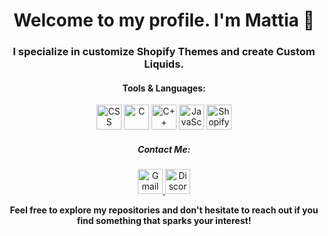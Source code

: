 <h1 align="center"><b>Welcome to my profile. I'm Mattia 👋</b></h1>

<h3 align="center"><b>I specialize in customize Shopify Themes and create Custom Liquids.</b></h3>

<h4 align="center"><b>Tools & Languages:</b></h4>

<p align="center">
  <img src="https://camo.githubusercontent.com/0da944f181647261c840e34b20ed7e3ca44ddc150869c6ea550cf98d06c81a37/68747470733a2f2f63646e2e6a7364656c6976722e6e65742f67682f64657669636f6e732f64657669636f6e2f69636f6e732f637373332f637373332d6f726967696e616c2e737667" alt="CSS" width="40" height="40"/>
  <img src="https://camo.githubusercontent.com/8639a64068ea0e712beec603e79eb19daf6b3c26cb47c782b0debf2843a8bfa5/68747470733a2f2f63646e2e6a7364656c6976722e6e65742f67682f64657669636f6e732f64657669636f6e2f69636f6e732f632f632d6f726967696e616c2e737667" alt="C" width="40" height="40"/>
  <img src="https://camo.githubusercontent.com/67af3f7e88aa4d5c4d525689311143b62f0750eaff5832a9505df20312e8eed6/68747470733a2f2f63646e2e6a7364656c6976722e6e65742f67682f64657669636f6e732f64657669636f6e2f69636f6e732f63706c7573706c75732f63706c7573706c75732d6f726967696e616c2e737667" alt="C++" width="40" height="40"/>
  <img src="https://camo.githubusercontent.com/16bbe3c62e06c0099a8bd86816b7993b3eb49d8cd21eb74c7bff7db7dc3787b7/68747470733a2f2f63646e2e6a7364656c6976722e6e65742f67682f64657669636f6e732f64657669636f6e2f69636f6e732f6a6176617363726970742f6a6176617363726970742d6f726967696e616c2e737667" alt="JavaScript" width="40" height="40"/>
  <img src="https://cdn.iconscout.com/icon/free/png-256/free-shopify-226579.png?f=webp" alt="Shopify Liquid" width="40" height="40"/>
</p>

<h5 align="center"><b>Contact Me:</b></h5>

<p align="center">
  <a href="mailto:arganetto.mattia@gmail.com">
    <img src="https://cdn.iconscout.com/icon/free/png-256/free-gmail-2981844-2476484.png?f=webp" alt="Gmail" width="40" height="40"/>
  </a>
  <a href="discordapp.com/users/heilramses">
    <img src="https://static-00.iconduck.com/assets.00/discord-icon-2048x2048-nnt62s2u.png" alt="Discord" width="40" height="40"/>
  </a>
</p>

<p align="center"><b>Feel free to explore my repositories and don't hesitate to reach out if you find something that sparks your interest!</b></p>
